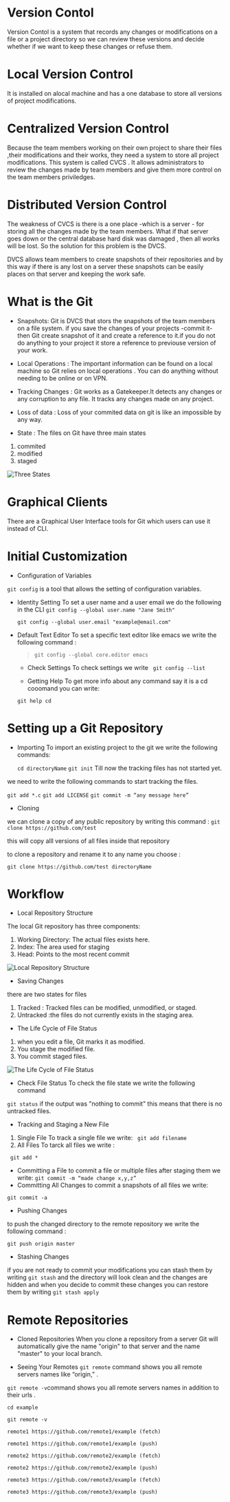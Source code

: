 # Version Contol

Version Contol is a system that records any changes or modifications on a file or a project directory so we can review these versions and decide whether if we want to keep these changes or refuse them.

# Local Version Control 
It is installed on alocal machine and has a one database to store all versions of project modifications.

#  Centralized Version Control

Because the team members working on their own project to share their files ,their modifications and their works, they need a system to store all project modifications. This system is called CVCS . It allows administrators to review the changes made by team members and give them more control on the team members priviledges.


#  Distributed Version Control
The weakness of CVCS is there is a one place -which is a server - for storing all the changes made by the team members.
What if that server goes down or the central database hard disk was damaged , then all works will be lost.
So the solution for this problem is the DVCS.

DVCS allows team members to create snapshots of their repositories and by this way if there is any lost on a server these snapshots can be easily places on that server and keeping the work safe.

#  What is the Git

* Snapshots:
Git is DVCS that stors the snapshots of the team members on a file system. if you save the changes of your projects -commit it- then Git create snapshot of it and create a reference to it.if you do not do anything to your project it store a reference to previouse version of your work.

* Local Operations :
The important information can be found on a local machine so Git relies on local operations .
You can do anything without needing to be online or on VPN.

* Tracking Changes  :
Git works as a Gatekeeper.It detects any changes or any corruption to any file. It tracks any changes made on any project.

* Loss of data :
Loss of your commited data on git is like an impossible by any way.


* State :
The files on Git have three main states
1. commited
2. modified
3. staged

![Three States](https://i.stack.imgur.com/kslSd.png)



# Graphical Clients
There are a Graphical User Interface tools for Git which  users can use it instead of CLI.


# Initial Customization

* Configuration of Variables

 `git config` is a tool that allows the setting of configuration variables.

* Identity Setting
 To set a user name and a user email we do the following in the CLI 
  ` git config --global user.name "Jane Smith" `

   `git config --global user.email "example@email.com" `

* Default Text Editor
 To set a specific text editor like emacs we write the following command :
  > ` git config --global core.editor emacs `

  * Check Settings
  To check settings we write
    ` git config --list`
   
   * Getting Help
   To get more info about any command say it is a cd cooomand you can write:

  ` git help cd `

# Setting up a Git Repository

 * Importing
   To import an existing project to the git we write the following commands:

   `cd directoryName`
   `git init`
Till now the tracking files has not started yet.
 
 we need to write the following commands to start tracking the files.
  
` git add *.c `
`git add LICENSE`
`git commit -m “any message here” `

* Cloning

we can clone a copy of any public repository by writing this command :
`git clone https://github.com/test `

this will copy alll versions of all files inside that repository 

to clone a repository and rename it to any name you choose :

`git clone https://github.com/test directoryName `


# Workflow

* Local Repository Structure

The local Git repository has three components:

1. Working Directory: The actual files exists here.
2. Index: The area used for staging
3. Head: Points to the most recent commit

![Local Repository Structure](https://blog.udemy.com/wp-content/uploads/2015/08/image036.png)

* Saving Changes

there are two states for files
1. Tracked : Tracked files can be modified, unmodified, or staged.
2. Untracked :the files do not currently exists in the staging area.

* The Life Cycle of File Status
1. when you edit a file, Git marks it as modified.
2. You stage the modified file.
3. You commit staged files.

![The Life Cycle of File Status](https://blog.udemy.com/wp-content/uploads/2015/08/image006.png)

* Check File Status
To check the file state we write the following command 

`git status`
 if the output was "nothing to commit" this means that there is no untracked files.

 * Tracking and Staging a New File

1. Single File 
To track a single file we write:
` git add filename`
2. All Files
To tarck all files we write :

` git add *`

* Committing a File
to commit a file or multiple files after staging them we write:
 `git commit -m “made change x,y,z”`
* Committing All Changes
to commit a snapshots of all files we write:

`git commit -a `

* Pushing Changes

to push the changed directory to the remote repository we write the following command :

`git push origin master`
 
* Stashing Changes

if you are not ready to commit your modifications you can stash them by writing `git stash` and the directory will look clean and the changes are hidden and when you decide to commit these changes you can restore them by writing `git stash apply`

# Remote Repositories



* Cloned Repositories
When you clone a repository from a server Git will automatically give the name "origin" to that server and the name "master" to your local branch.

* Seeing Your Remotes
 `git remote` command shows you all  remote servers names like  “origin,” .

`git remote -v`command shows you all  remote servers names in addition to their urls .

 `cd example`

`git remote -v`

`remote1 https://github.com/remote1/example (fetch)`

`remote1 https://github.com/remote1/example (push)`

`remote2 https://github.com/remote2/example (fetch)`

`remote2 https://github.com/remote2/example (push)`

`remote3 https://github.com/remote3/example (fetch)`

`remote3 https://github.com/remote3/example (push)`









